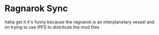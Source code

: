 # Ragnarok Sync

haha get it it's funny because the ragnarok is an interplanetary vessel and im trying to use IPFS to distribute the mod files

